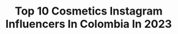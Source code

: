 ---
title: Top 10 Cosmetics Instagram Influencers In Colombia In 2023
description: >-
  Find top cosmetics Instagram influencers in Colombia in 2023. Most popular hashtags: #makeup #makeupartist #colombia #maquillaje.
platform: Instagram
hits: 34
text_top: Analyze the top-rated Instagram profiles on inBeat.
text_bottom: Our database holds 34 Instagram influencers like this in Colombia for you to pitch.
profiles:
  - username: "stephanieolivier"
    fullname: >-
      Stephanie Olivier ♛
    bio: >-
      GENEVA🇨🇭| LONDON 🇬🇧|📍 ғaѕнιon | тravel | ѕнoppιng Founder & Owner @s.o__cosmetics Swiss & Colombian
    location: "Colombia"
    followers: 55237
    engagement: 306
    commentsToLikes: 0.061051
    id: ckf5spow4g1nn0j23rglmp709
    verified: false
    hashtags: "#ootd, #mood, #caribbean, #outfits"
  - username: "bymariajoserodriguez"
    fullname: >-
      Maria Jose Rodriguez
    bio: >-
      Makeup Artist | Hair | Academy ✨APÚNTATE AL MAKECLUB ES GRATIS✨
    location: "Colombia"
    followers: 24502
    engagement: 224
    commentsToLikes: 0.064234
    id: ck5hfmngfy7cg0i11axnpyvew
    verified: false
    hashtags: "#bymariajoserodriguez, #maquillaje, #egotyteam, #beauty"
  - username: "joha_yepes"
    fullname: >-
      Joha Yepes
    bio: >-
      🇨🇴 From #Colombia, 🚩 #CostaRica 🇨🇷 Owner in @legacy_esthetic_center 🧳👙🐶🐄😽💄💪🌴❤ Live life in full bloom 🌺 G R A T I T U D 🙏 #travelgirl #animallover
    location: "Colombia"
    followers: 33218
    engagement: 189
    commentsToLikes: 0.025746
    id: ck5pzfadf0oy90i117pvn6tst
    verified: false
    hashtags: "#skincaretips, #costarica, #summer, #love"
  - username: "makeupby.gisselle"
    fullname: >-
      Gisselle Elneser ✨ جيزيل النسر
    bio: >-
      Pro Makeup Artist & Beauty Educator. Cursos | Maquillaje Social | Novias. Collabs DM📥 Citas al: 3023315731 (Solo whatsapp) 📍Maicao - COLOMBIA✈️
    location: "Colombia"
    followers: 11823
    engagement: 955
    commentsToLikes: 1.064154
    id: ck5q3irqwkxfu0i11m3yog9xl
    verified: false
    hashtags: "#makeuplover, #bperfectcosmetics, #colombia, #morpheglamfam"
  - username: "ladonnainrosso_"
    fullname: >-
      LADONNAINROSSO
    bio: >-
      Gema Ruiz Utiel 📍Barcelona. Desastre, excompradora compulsiva y amante de la moda. Journalist | Social Media Manager 📩 coll: contacto@thegramer.com
    location: "Colombia"
    followers: 76237
    engagement: 402
    commentsToLikes: 1.182628
    id: ck6tw9sj5qs9h0j716srz399t
    verified: false
    hashtags: "#vogue, #woman, #sorteomaquillaje, #instagram"
  - username: "savafe_"
    fullname: >-
      ⛓🕯🕷𝖘𝖆𝖗𝖆𝖍  𝕭𝖆𝖗𝖗𝖔𝖘🕷🕯⛓
    bio: >-
      🕯𝐦𝐚𝐤𝐞𝐮𝐩 🔗𝐨𝐮𝐭𝐟𝐢𝐭𝐬 🕯𝐭𝐢𝐤 𝐭𝐨𝐤: 𝐬𝐚𝐯𝐚𝐟𝐞 ⛓🦇𝖈𝖔𝖑𝖆𝖇𝖔𝖗𝖆𝖈𝖎𝖔𝖓𝖊𝖘 𝖕𝖔𝖗 𝖉𝖒 🦇⛓
    location: "Colombia"
    followers: 8817
    engagement: 1700
    commentsToLikes: 0.050364
    id: ckaoxo46re2wj0i78dmiok4id
    verified: false
    hashtags: "#gothmodel, #sexy, #makeupaddict, #altmodel"
  - username: "saracalderonmakeup"
    fullname: >-
      Maquillaje Cartagena
    bio: >-
      Maquillaje para toda ocasión ¡a domicilio! Cursos de automaquillaje 🖊 Para citas: Whatsapp 3052644231 o DM📲 📍Cartagena 🇨🇴 #makeupcartagena Blogger
    location: "Colombia"
    followers: 6543
    engagement: 821
    commentsToLikes: 0.145285
    id: ckaoydrcxh39n0i78g1yu92pf
    verified: false
    hashtags: "#makeup, #tutorial, #maquillajenatural, #novias"
  - username: "01_kathy"
    fullname: >-
      𝐊 𝐀 𝐓 𝐋 𝐘 𝐍 𝐎 𝐑 𝐓 𝐄 𝐆 𝐀
    bio: >-
      𝐒𝐨𝐲 𝐦𝐢 𝐩𝐫𝐨𝐲𝐞𝐜𝐭𝐨 𝐦𝐚́𝐬 𝐠𝐫𝐚𝐧𝐝𝐞 💗 Priv : @katlyn_priv19
    location: "Colombia"
    followers: 15677
    engagement: 578
    commentsToLikes: 1.185390
    id: ck5zvsgwa4u8z0i1424bundgz
    verified: false
    hashtags: "#ropacool, #macarena, #6amchallenge, #parati"
  - username: "valeriahidalgomakeup"
    fullname: >-
      Valeria Hidalgo ✨
    bio: >-
      Maquilladora de la ciudad sorpresa 💄 🌋 📍Pasto Citas 👇🏼 @valeriahidalgo_makeup @leo.maquillaje
    location: "Colombia"
    followers: 14803
    engagement: 482
    commentsToLikes: 0.072947
    id: ck5hjtkwqh86s0i11zrtooonk
    verified: false
    hashtags: "#girls, #narin, #maquillajeojos, #nari"
  - username: "mortianamakeup"
    fullname: >-
      𝕿 𝖆 𝖙 𝖎 𝖆 𝖓 𝖆 🍒
    bio: >-
      Maquilladora profesional💄 Social👩🏻 Novias👰 Fotografía📸 Audiovisual🎥 Si quieres aprender conmigo enviame un Dm 📩 Medellín 🇨🇴 Portafolio de maquillaje⬇️
    location: "Colombia"
    followers: 25081
    engagement: 700
    commentsToLikes: 0.026695
    id: ck6uapbio4v3x0j71591o9clh
    verified: false
    hashtags: "#colorfullmakeup, #masterclass, #maquilladoramedellin, #maquillajecolombia"
---